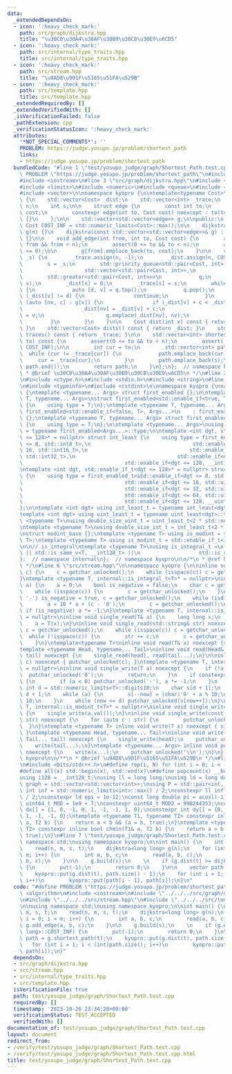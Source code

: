 ```yaml
---
data:
  _extendedDependsOn:
  - icon: ':heavy_check_mark:'
    path: src/graph/dijkstra.hpp
    title: "\u30C0\u30A4\u30AF\u30B9\u30C8\u30E9\u6CD5"
  - icon: ':heavy_check_mark:'
    path: src/internal/type_traits.hpp
    title: src/internal/type_traits.hpp
  - icon: ':heavy_check_mark:'
    path: src/stream.hpp
    title: "\u9AD8\u901F\u5165\u51FA\u529B"
  - icon: ':heavy_check_mark:'
    path: src/template.hpp
    title: src/template.hpp
  _extendedRequiredBy: []
  _extendedVerifiedWith: []
  _isVerificationFailed: false
  _pathExtension: cpp
  _verificationStatusIcon: ':heavy_check_mark:'
  attributes:
    '*NOT_SPECIAL_COMMENTS*': ''
    PROBLEM: https://judge.yosupo.jp/problem/shortest_path
    links:
    - https://judge.yosupo.jp/problem/shortest_path
  bundledCode: "#line 1 \"test/yosupo_judge/graph/Shortest_Path.test.cpp\"\n#define\
    \ PROBLEM \"https://judge.yosupo.jp/problem/shortest_path\"\n#include <algorithm>\n\
    #include <iostream>\n#line 3 \"src/graph/dijkstra.hpp\"\n#include <cassert>\n\
    #include <limits>\n#include <numeric>\n#include <queue>\n#include <utility>\n\
    #include <vector>\n\nnamespace kyopro {\n\ntemplate<typename Cost>\nclass dijkstra\
    \ {\n    std::vector<Cost> _dist;\n    std::vector<int> _trace;\n    const int\
    \ n;\n    int s;\n\n    struct edge {\n        const int to;\n        const Cost\
    \ cost;\n        constexpr edge(int to, Cost cost) noexcept : to(to), cost(cost)\
    \ {}\n    };\n\n    std::vector<std::vector<edge>> g;\n\npublic:\n    static constexpr\
    \ Cost COST_INF = std::numeric_limits<Cost>::max();\n\n    dijkstra(int n) : n(n),\
    \ g(n) {}\n    dijkstra(const std::vector<std::vector<edge>>& g) : g(g), n(g.size())\
    \ {}\n\n    void add_edge(int from, int to, Cost cost) {\n        assert(0 <=\
    \ from && from < n);\n        assert(0 <= to && to < n);\n        assert(cost\
    \ >= 0);\n\n        g[from].emplace_back(to, cost);\n    }\n\n    void build(int\
    \ _s) {\n        _trace.assign(n, -1);\n        _dist.assign(n, COST_INF);\n\n\
    \        s = _s;\n        std::priority_queue<std::pair<Cost, int>,\n        \
    \                    std::vector<std::pair<Cost, int>>,\n                    \
    \        std::greater<std::pair<Cost, int>>>\n            q;\n        q.emplace(0,\
    \ s);\n        _dist[s] = 0;\n        _trace[s] = s;\n        while (!q.empty())\
    \ {\n            auto [d, v] = q.top();\n            q.pop();\n            if\
    \ (_dist[v] != d) {\n                continue;\n            }\n            for\
    \ (auto [nv, c] : g[v]) {\n                if (_dist[v] + c < _dist[nv]) {\n \
    \                   _dist[nv] = _dist[v] + c;\n                    _trace[nv]\
    \ = v;\n                    q.emplace(_dist[nv], nv);\n                }\n   \
    \         }\n        }\n    }\n\n    Cost dist(int x) const { return _dist[x];\
    \ }\n    std::vector<Cost> dists() const { return _dist; }\n    std::vector<int>\
    \ traces() const { return _trace; }\n\n    std::vector<int> shortest_path(int\
    \ to) const {\n        assert(0 <= to && to < n);\n        assert(_dist[to] <\
    \ COST_INF);\n\n        int cur = to;\n        std::vector<int> path;\n      \
    \  while (cur != _trace[cur]) {\n            path.emplace_back(cur);\n       \
    \     cur = _trace[cur];\n        }\n        path.emplace_back(s);\n        std::reverse(path.begin(),\
    \ path.end());\n        return path;\n    }\n};\n};  // namespace kyopro\n\n/**\n\
    \ * @brief \u30C0\u30A4\u30AF\u30B9\u30C8\u30E9\u6CD5\n */\n#line 2 \"src/stream.hpp\"\
    \n#include <ctype.h>\n#include <stdio.h>\n#include <string>\n#line 5 \"src/internal/type_traits.hpp\"\
    \n#include <typeinfo>\n#include <cstdint>\n\nnamespace kyopro {\nnamespace internal\
    \ {\ntemplate <typename... Args> struct first_enabled {};\n\ntemplate <typename\
    \ T, typename... Args>\nstruct first_enabled<std::enable_if<true, T>, Args...>\
    \ {\n    using type = T;\n};\ntemplate <typename T, typename... Args>\nstruct\
    \ first_enabled<std::enable_if<false, T>, Args...>\n    : first_enabled<Args...>\
    \ {};\ntemplate <typename T, typename... Args> struct first_enabled<T, Args...>\
    \ {\n    using type = T;\n};\n\ntemplate <typename... Args>\nusing first_enabled_t\
    \ = typename first_enabled<Args...>::type;\n\ntemplate <int dgt, std::enable_if_t<dgt\
    \ <= 128>* = nullptr> struct int_least {\n    using type = first_enabled_t<std::enable_if<dgt\
    \ <= 8, std::int8_t>,\n                                 std::enable_if<dgt <=\
    \ 16, std::int16_t>,\n                                 std::enable_if<dgt <= 32,\
    \ std::int32_t>,\n                                 std::enable_if<dgt <= 64, std::int64_t>,\n\
    \                                 std::enable_if<dgt <= 128, __int128_t>>;\n};\n\
    \ntemplate <int dgt, std::enable_if_t<dgt <= 128>* = nullptr> struct uint_least\
    \ {\n    using type = first_enabled_t<std::enable_if<dgt <= 8, std::uint8_t>,\n\
    \                                 std::enable_if<dgt <= 16, std::uint16_t>,\n\
    \                                 std::enable_if<dgt <= 32, std::uint32_t>,\n\
    \                                 std::enable_if<dgt <= 64, std::uint64_t>,\n\
    \                                 std::enable_if<dgt <= 128, __uint128_t>>;\n\
    };\n\ntemplate <int dgt> using int_least_t = typename int_least<dgt>::type;\n\
    template <int dgt> using uint_least_t = typename uint_least<dgt>::type;\n\ntemplate\
    \ <typename T>\nusing double_size_uint_t = uint_least_t<2 * std::numeric_limits<T>::digits>;\n\
    \ntemplate <typename T>\nusing double_size_int_t = int_least_t<2 * std::numeric_limits<T>::digits>;\n\
    \nstruct modint_base {};\ntemplate <typename T> using is_modint = std::is_base_of<modint_base,\
    \ T>;\ntemplate <typename T> using is_modint_t = std::enable_if_t<is_modint<T>::value>;\n\
    \n\n// is_integral\ntemplate <typename T>\nusing is_integral_t =\n    std::enable_if_t<std::is_integral_v<T>\
    \ || std::is_same_v<T, __int128_t> ||\n                   std::is_same_v<T, __uint128_t>>;\n\
    };  // namespace internal\n};  // namespace kyopro\n\n/*\n * @ref https://qiita.com/kazatsuyu/items/f8c3b304e7f8b35263d8\n\
    \ */\n#line 6 \"src/stream.hpp\"\n\nnamespace kyopro {\n\ninline void single_read(char&\
    \ c) {\n    c = getchar_unlocked();\n    while (isspace(c)) c = getchar_unlocked();\n\
    }\ntemplate <typename T, internal::is_integral_t<T>* = nullptr>\ninline void single_read(T&\
    \ a) {\n    a = 0;\n    bool is_negative = false;\n    char c = getchar_unlocked();\n\
    \    while (isspace(c)) {\n        c = getchar_unlocked();\n    }\n    if (c ==\
    \ '-') is_negative = true, c = getchar_unlocked();\n    while (isdigit(c)) {\n\
    \        a = 10 * a + (c - '0');\n        c = getchar_unlocked();\n    }\n   \
    \ if (is_negative) a *= -1;\n}\ntemplate <typename T, internal::is_modint_t<T>*\
    \ = nullptr>\ninline void single_read(T& a) {\n    long long x;\n    single_read(x);\n\
    \    a = T(x);\n}\ninline void single_read(std::string& str) noexcept {\n    char\
    \ c = getchar_unlocked();\n    while (isspace(c)) c = getchar_unlocked();\n  \
    \  while (!isspace(c)) {\n        str += c;\n        c = getchar_unlocked();\n\
    \    }\n}\ntemplate<typename T>\ninline void read(T& x) noexcept {single_read(x);}\n\
    template <typename Head, typename... Tail>\ninline void read(Head& head, Tail&...\
    \ tail) noexcept {\n    single_read(head), read(tail...);\n}\n\ninline void single_write(char\
    \ c) noexcept { putchar_unlocked(c); }\ntemplate <typename T, internal::is_integral_t<T>*\
    \ = nullptr>\ninline void single_write(T a) noexcept {\n    if (!a) {\n      \
    \  putchar_unlocked('0');\n        return;\n    }\n    if constexpr (std::is_signed_v<T>)\
    \ {\n        if (a < 0) putchar_unlocked('-'), a *= -1;\n    }\n    constexpr\
    \ int d = std::numeric_limits<T>::digits10;\n    char s[d + 1];\n    int now =\
    \ d + 1;\n    while (a) {\n        s[--now] = (char)'0' + a % 10;\n        a /=\
    \ 10;\n    }\n    while (now <= d) putchar_unlocked(s[now++]);\n}\ntemplate <typename\
    \ T, internal::is_modint_t<T>* = nullptr>\ninline void single_write(T a) noexcept\
    \ {\n    single_write(a.val());\n}\ninline void single_write(const std::string&\
    \ str) noexcept {\n    for (auto c : str) {\n        putchar_unlocked(c);\n  \
    \  }\n}\ntemplate <typename T> inline void write(T x) noexcept { single_write(x);\
    \ }\ntemplate <typename Head, typename... Tail>\ninline void write(Head head,\
    \ Tail... tail) noexcept {\n    single_write(head);\n    putchar_unlocked(' ');\n\
    \    write(tail...);\n}\ntemplate <typename... Args> inline void put(Args... x)\
    \ noexcept {\n    write(x...);\n    putchar_unlocked('\\n');\n}\n};  // namespace\
    \ kyopro\n\n/**\n * @brief \u9AD8\u901F\u5165\u51FA\u529B\n */\n#line 2 \"src/template.hpp\"\
    \n#include <bits/stdc++.h>\n#define rep(i, N) for (int i = 0; i < (N); i++)\n\
    #define all(x) std::begin(x), std::end(x)\n#define popcount(x) __builtin_popcountll(x)\n\
    using i128 = __int128_t;\nusing ll = long long;\nusing ld = long double;\nusing\
    \ graph = std::vector<std::vector<int>>;\nusing P = std::pair<int, int>;\nconstexpr\
    \ int inf = std::numeric_limits<int>::max() / 2;\nconstexpr ll infl = std::numeric_limits<ll>::max()\
    \ / 2;\nconstexpr ld eps = 1e-12;\nconst long double pi = acosl(-1);\nconstexpr\
    \ uint64_t MOD = 1e9 + 7;\nconstexpr uint64_t MOD2 = 998244353;\nconstexpr int\
    \ dx[] = {1, 0, -1, 0, 1, -1, -1, 1, 0};\nconstexpr int dy[] = {0, 1, 0, -1, 1,\
    \ 1, -1, -1, 0};\ntemplate <typename T1, typename T2> constexpr inline bool chmax(T1&\
    \ a, T2 b) {\n    return a < b && (a = b, true);\n}\ntemplate <typename T1, typename\
    \ T2> constexpr inline bool chmin(T1& a, T2 b) {\n    return a > b && (a = b,\
    \ true);\n}\n#line 7 \"test/yosupo_judge/graph/Shortest_Path.test.cpp\"\n\nusing\
    \ namespace std;\nusing namespace kyopro;\n\nint main() {\n    int n, m, s, t;\n\
    \    read(n, m, s, t);\n    dijkstra<long long> g(n);\n    for (int i = 0; i <\
    \ m; i++) {\n        int a, b, c;\n        read(a, b, c);\n        g.add_edge(a,\
    \ b, c);\n    }\n\n    g.build(s);\n    \n    if (g.dist(t) >= dijkstra<long long>::COST_INF)\
    \ {\n        put(-1);\n        return 0;\n    }\n\n    vector path = g.shortest_path(t);\n\
    \    kyopro::put(g.dist(t), path.size() - 1);\n    for (int i = 1; i < (int)path.size();\
    \ i++)\n        kyopro::put(path[i - 1], path[i]);\n}\n"
  code: "#define PROBLEM \"https://judge.yosupo.jp/problem/shortest_path\"\n#include\
    \ <algorithm>\n#include <iostream>\n#include \"../../../src/graph/dijkstra.hpp\"\
    \n#include \"../../../src/stream.hpp\"\n#include \"../../../src/template.hpp\"\
    \n\nusing namespace std;\nusing namespace kyopro;\n\nint main() {\n    int n,\
    \ m, s, t;\n    read(n, m, s, t);\n    dijkstra<long long> g(n);\n    for (int\
    \ i = 0; i < m; i++) {\n        int a, b, c;\n        read(a, b, c);\n       \
    \ g.add_edge(a, b, c);\n    }\n\n    g.build(s);\n    \n    if (g.dist(t) >= dijkstra<long\
    \ long>::COST_INF) {\n        put(-1);\n        return 0;\n    }\n\n    vector\
    \ path = g.shortest_path(t);\n    kyopro::put(g.dist(t), path.size() - 1);\n \
    \   for (int i = 1; i < (int)path.size(); i++)\n        kyopro::put(path[i - 1],\
    \ path[i]);\n}"
  dependsOn:
  - src/graph/dijkstra.hpp
  - src/stream.hpp
  - src/internal/type_traits.hpp
  - src/template.hpp
  isVerificationFile: true
  path: test/yosupo_judge/graph/Shortest_Path.test.cpp
  requiredBy: []
  timestamp: '2023-10-26 23:34:28+09:00'
  verificationStatus: TEST_ACCEPTED
  verifiedWith: []
documentation_of: test/yosupo_judge/graph/Shortest_Path.test.cpp
layout: document
redirect_from:
- /verify/test/yosupo_judge/graph/Shortest_Path.test.cpp
- /verify/test/yosupo_judge/graph/Shortest_Path.test.cpp.html
title: test/yosupo_judge/graph/Shortest_Path.test.cpp
---
```

